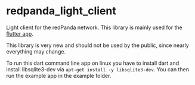 # redpanda_light_client
Light client for the redPanda network. This library is mainly used for the [flutter app](https://github.com/redPanda-project/app).

This library is very new and should not be used by the public, since nearly everything may change.

To run this dart command line app on linux you have to install dart and install libsqlite3-dev via ```apt-get install -y libsqlite3-dev```.
You can then run the example app in the example folder.